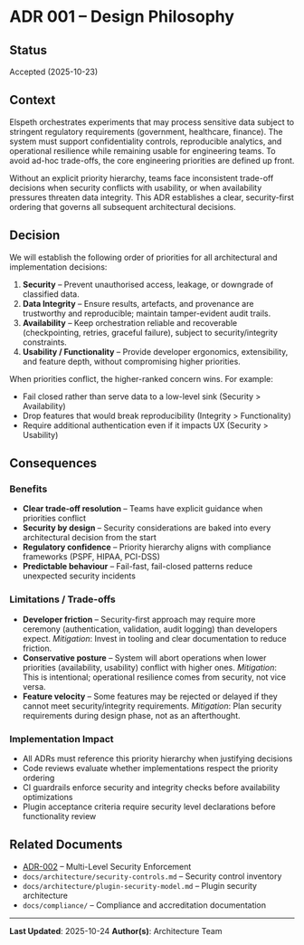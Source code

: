# ADR 001 – Design Philosophy

## Status

Accepted (2025-10-23)

## Context

Elspeth orchestrates experiments that may process sensitive data subject to stringent
regulatory requirements (government, healthcare, finance). The system must support
confidentiality controls, reproducible analytics, and operational resilience while remaining
usable for engineering teams. To avoid ad-hoc trade-offs, the core engineering priorities are
defined up front.

Without an explicit priority hierarchy, teams face inconsistent trade-off decisions when
security conflicts with usability, or when availability pressures threaten data integrity.
This ADR establishes a clear, security-first ordering that governs all subsequent architectural
decisions.

## Decision

We will establish the following order of priorities for all architectural and implementation
decisions:

1. **Security** – Prevent unauthorised access, leakage, or downgrade of classified data.
2. **Data Integrity** – Ensure results, artefacts, and provenance are trustworthy and
   reproducible; maintain tamper-evident audit trails.
3. **Availability** – Keep orchestration reliable and recoverable (checkpointing, retries,
   graceful failure), subject to security/integrity constraints.
4. **Usability / Functionality** – Provide developer ergonomics, extensibility, and feature
   depth, without compromising higher priorities.

When priorities conflict, the higher-ranked concern wins. For example:

- Fail closed rather than serve data to a low-level sink (Security > Availability)
- Drop features that would break reproducibility (Integrity > Functionality)
- Require additional authentication even if it impacts UX (Security > Usability)

## Consequences

### Benefits

- **Clear trade-off resolution** – Teams have explicit guidance when priorities conflict
- **Security by design** – Security considerations are baked into every architectural decision
  from the start
- **Regulatory confidence** – Priority hierarchy aligns with compliance frameworks (PSPF, HIPAA,
  PCI-DSS)
- **Predictable behaviour** – Fail-fast, fail-closed patterns reduce unexpected security
  incidents

### Limitations / Trade-offs

- **Developer friction** – Security-first approach may require more ceremony (authentication,
  validation, audit logging) than developers expect. *Mitigation*: Invest in tooling and
  clear documentation to reduce friction.
- **Conservative posture** – System will abort operations when lower priorities (availability,
  usability) conflict with higher ones. *Mitigation*: This is intentional; operational
  resilience comes from security, not vice versa.
- **Feature velocity** – Some features may be rejected or delayed if they cannot meet
  security/integrity requirements. *Mitigation*: Plan security requirements during design
  phase, not as an afterthought.

### Implementation Impact

- All ADRs must reference this priority hierarchy when justifying decisions
- Code reviews evaluate whether implementations respect the priority ordering
- CI guardrails enforce security and integrity checks before availability optimizations
- Plugin acceptance criteria require security level declarations before functionality review

## Related Documents

- [ADR-002](002-security-architecture.md) – Multi-Level Security Enforcement
- `docs/architecture/security-controls.md` – Security control inventory
- `docs/architecture/plugin-security-model.md` – Plugin security architecture
- `docs/compliance/` – Compliance and accreditation documentation

---

**Last Updated**: 2025-10-24
**Author(s)**: Architecture Team
